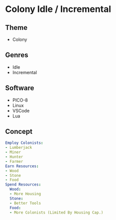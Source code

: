 # Colony Idle / Incremental
## Theme
- Colony
## Genres
- Idle
- Incremental
## Software
- PICO-8
- Linux
- VSCode
- Lua
## Concept
```yml
Employ Colonists:
- Lumberjack
- Miner
- Hunter
- Farmer
Earn Resources:
- Wood
- Stone
- Food
Spend Resources:
  Wood:
  - More Housing
  Stone:
  - Better Tools
  Food:
  - More Colonists (Limited By Housing Cap.)
```